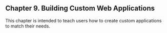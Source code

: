 Chapter 9. Building Custom Web Applications
-------------------------------------------------
This chapter is intended to teach users how to create custom applications to match their needs. 

